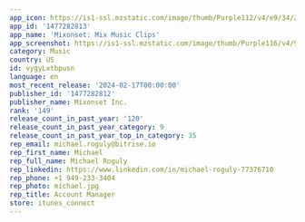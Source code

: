 ```yaml
---
app_icon: https://is1-ssl.mzstatic.com/image/thumb/Purple112/v4/e9/34/21/e934211f-d028-507a-a652-bf65dc1b9c17/AppIcon-0-0-1x_U007emarketing-0-7-0-0-85-220.png/1024x1024bb.png
app_id: '1477282813'
app_name: 'Mixonset: Mix Music Clips'
app_screenshot: https://is1-ssl.mzstatic.com/image/thumb/Purple116/v4/9b/f5/db/9bf5db93-84f8-de47-dfd6-e5a6aa7ef277/c609c33e-c4f9-448e-a238-5a8e5c6ddf47_Shorten_iPhone_X.png/2688x1242bb.png
category: Music
country: US
id: vygyLxtbpusn
language: en
most_recent_release: '2024-02-17T00:00:00'
publisher_id: '1477282812'
publisher_name: Mixonset Inc.
rank: '149'
release_count_in_past_year: '120'
release_count_in_past_year_category: 9
release_count_in_past_year_top_in_category: 35
rep_email: michael.roguly@bitrise.io
rep_first_name: Michael
rep_full_name: Michael Roguly
rep_linkedin: https://www.linkedin.com/in/michael-roguly-77376710
rep_phone: +1 949-233-3404
rep_photo: michael.jpg
rep_title: Account Manager
store: itunes_connect
---
```

